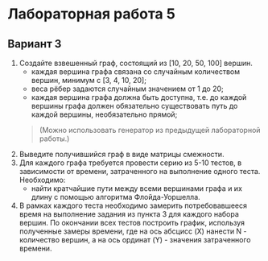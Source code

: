 # Лабораторная работа 5
## Вариант 3

1. Создайте взвешенный граф, состоящий из [10, 20, 50, 100] вершин.
   - каждая вершина графа связана со случайным количеством вершин, минимум с [3, 4, 10, 20];
   - веса рёбер задаются случайным значением от 1 до 20;
   - каждая вершина графа должна быть доступна, т.е. до каждой вершины графа должен обязательно существовать путь до каждой вершины, необязательно прямой;
   > (Можно использовать генератор из предыдущей лабораторной работы.)
2. Выведите получившийся граф в виде матрицы смежности.
3. Для каждого графа требуется провести серию из 5-10 тестов, в зависимости от времени, затраченного на выполнение одного теста. Необходимо:
   - найти кратчайшие пути между всеми вершинами графа и их длину с помощью алгоритма Флойда-Уоршелла.
4. В рамках каждого теста необходимо замерить потребовавшееся время на выполнение задания из пункта 3 для каждого набора вершин. По окончании всех тестов построить график, используя полученные замеры времени, где на ось абсцисс (X) нанести N - количество вершин, а на ось ординат (Y) - значения затраченного времени.
